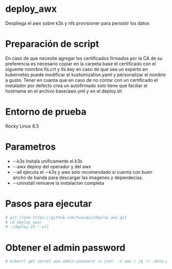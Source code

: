 # deploy_awx
Despliega el awx sobre k3s y nfs provisioner para persistir los datos

# Preparación de script
En caso de que necesite agregar los certificados firmados por la CA de su preferencia es necesario copiar en la carpeta base el certificado con el siguente nomrbre
tls.crt y tls.key en caso de que sea un experto en kubernetes puede modificar el kustomization.yaml y personalizar el nombre a gusto.
Tener en cuanta que en caso de no contar con un certificado el instalador por defecto crea un autofirmado solo tiene que faciliar el hostname en el archivo base/awx.yml y en el deploy.sh

# Entorno de prueba
Rocky Linux 8.5

# Parametros
 * --k3s Instala unificamente el k3s
 * --awx deploy del operador y del awx
 * --all ejecuta el --k3s y awx solo recomendado si cuenta con buen ancho de banda para descargar las imagenes y dependecias.
 * --uninstall remueve la instalacion completa
# Pasos para ejecutar
```bash
# git clone https://github.com/huacqui/deploy_awx.git
# cd deploy_awx/
# ./deploy.sh --all
```
# Obtener el admin password
```bash
# kubectl get secret awx-admin-password -o json  -n awx | jq -r .data.password | base64 -d
```
